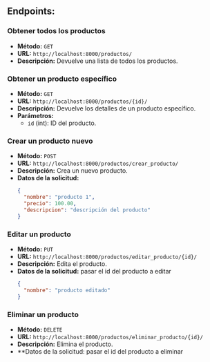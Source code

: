 ## Endpoints:

### Obtener todos los productos
- **Método:** `GET`
- **URL:** `http://localhost:8000/productos/`
- **Descripción:** Devuelve una lista de todos los productos.

### Obtener un producto específico
- **Método:** `GET`
- **URL:** `http://localhost:8000/productos/{id}/`
- **Descripción:** Devuelve los detalles de un producto específico.
- **Parámetros:**
  - `id` (int): ID del producto.

### Crear un producto nuevo
- **Método:** `POST`
- **URL:** `http://localhost:8000/productos/crear_producto/`
- **Descripción:** Crea un nuevo producto.
- **Datos de la solicitud:**
  ```json
  {
    "nombre": "producto 1",
    "precio": 100.00,
    "descripcion": "descripción del producto"
  }

### Editar un producto 
- **Método:** `PUT`
- **URL:** `http://localhost:8000/productos/editar_producto/{id}/`
- **Descripción:** Edita el producto.
- **Datos de la solicitud:**  pasar el id del producto a editar
  ```json
  {
    "nombre": "producto editado"
  }
### Eliminar un producto 
- **Método:** `DELETE`
- **URL:** `http://localhost:8000/productos/eliminar_producto/{id}/`
- **Descripción:** Elimina el producto.
- **Datos de la solicitud: pasar el id del producto a eliminar
